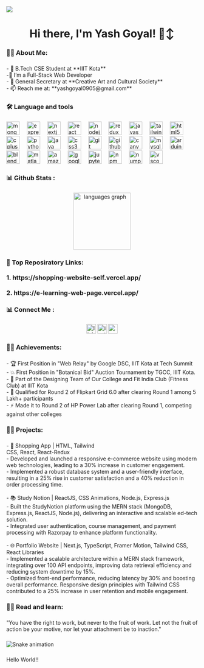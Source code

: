<div align="left">
  <img src="https://visitor-badge.laobi.icu/badge?page_id=yashgoyal9.yashgoyal9&right_color=navy&left_text=Profile%20Views"  />
</div>

###

<h1 align="center">Hi there, I'm Yash Goyal! 🙂‍↕️</h1>

###

<h3 align="left">👩‍💻  About Me:</h3>

###

<p align="left">- 🎯 B.Tech CSE Student at **IIIT Kota**<br>-🌱 I’m a Full-Stack Web Developer <br>- 🎨 General Secretary at **Creative Art and Cultural Society**<br>- 📫 Reach me at: **yashgoyal0905@gmail.com**</p>

###

<h3 align="left">🛠 Language and tools</h3>

###

<div align="left">
  <img src="https://cdn.jsdelivr.net/gh/devicons/devicon/icons/mongodb/mongodb-original.svg" height="35" alt="mongodb logo"  />
  <img width="11" />
  <img src="https://skillicons.dev/icons?i=express" height="35" alt="express logo"  />
  <img width="11" />
  <img src="https://cdn.jsdelivr.net/gh/devicons/devicon/icons/nextjs/nextjs-original.svg" height="35" alt="nextjs logo"  />
  <img width="11" />
  <img src="https://cdn.jsdelivr.net/gh/devicons/devicon/icons/react/react-original.svg" height="35" alt="react logo"  />
  <img width="11" />
  <img src="https://skillicons.dev/icons?i=nodejs" height="35" alt="nodejs logo"  />
  <img width="11" />
  <img src="https://skillicons.dev/icons?i=redux" height="35" alt="redux logo"  />
  <img width="11" />
  <img src="https://cdn.simpleicons.org/javascript/F7DF1E" height="35" alt="javascript logo"  />
  <img width="11" />
  <img src="https://cdn.simpleicons.org/tailwindcss/06B6D4" height="35" alt="tailwindcss logo"  />
  <img width="11" />
  <img src="https://skillicons.dev/icons?i=html" height="35" alt="html5 logo"  />
  <img width="11" />
  <img src="https://skillicons.dev/icons?i=cpp" height="35" alt="cplusplus logo"  />
  <img width="11" />
  <img src="https://skillicons.dev/icons?i=py" height="35" alt="python logo"  />
  <img width="11" />
  <img src="https://cdn.jsdelivr.net/gh/devicons/devicon/icons/java/java-original.svg" height="35" alt="java logo"  />
  <img width="11" />
  <img src="https://cdn.jsdelivr.net/gh/devicons/devicon/icons/css3/css3-original.svg" height="35" alt="css3 logo"  />
  <img width="11" />
  <img src="https://cdn.simpleicons.org/git/F05032" height="35" alt="git logo"  />
  <img width="11" />
  <img src="https://skillicons.dev/icons?i=github" height="35" alt="github logo"  />
  <img width="11" />
  <img src="https://cdn.simpleicons.org/canva/00C4CC" height="35" alt="canva logo"  />
  <img width="11" />
  <img src="https://skillicons.dev/icons?i=mysql" height="35" alt="mysql logo"  />
  <img width="11" />
  <img src="https://skillicons.dev/icons?i=arduino" height="35" alt="arduino logo"  />
  <img width="11" />
  <img src="https://skillicons.dev/icons?i=blender" height="35" alt="blender logo"  />
  <img width="11" />
  <img src="https://cdn.jsdelivr.net/gh/devicons/devicon/icons/matlab/matlab-original.svg" height="35" alt="matlab logo"  />
  <img width="11" />
  <img src="https://cdn.jsdelivr.net/gh/devicons/devicon/icons/amazonwebservices/amazonwebservices-line-wordmark.svg" height="35" alt="amazonwebservices logo"  />
  <img width="11" />
  <img src="https://cdn.jsdelivr.net/gh/devicons/devicon/icons/googlecloud/googlecloud-original.svg" height="35" alt="googlecloud logo"  />
  <img width="11" />
  <img src="https://cdn.jsdelivr.net/gh/devicons/devicon/icons/jupyter/jupyter-original.svg" height="35" alt="jupyter logo"  />
  <img width="11" />
  <img src="https://cdn.jsdelivr.net/gh/devicons/devicon/icons/npm/npm-original-wordmark.svg" height="35" alt="npm logo"  />
  <img width="11" />
  <img src="https://cdn.jsdelivr.net/gh/devicons/devicon/icons/numpy/numpy-original.svg" height="35" alt="numpy logo"  />
  <img width="11" />
  <img src="https://cdn.jsdelivr.net/gh/devicons/devicon/icons/vscode/vscode-original.svg" height="35" alt="vscode logo"  />
</div>

###

<h3 align="left">📊  Github  Stats :</h3>

###

<div align="center">
  <img src="https://github-readme-stats.vercel.app/api/top-langs?username=yashgoyal9&locale=en&hide_title=false&layout=compact&card_width=320&langs_count=5&theme=dracula&hide_border=false&order=2" height="150" alt="languages graph"  />
</div>

###

<h3 align="left">💫 Top Reposiratory Links:<br><br>1. https://shopping-website-self.vercel.app/<br><br>2. https://e-learning-web-page.vercel.app/</h3>

###

<h3 align="left">📊  Connect  Me  :</h3>

###

<div align="center">
  <img src="https://img.shields.io/static/v1?message=LinkedIn&logo=linkedin&label=&color=0077B5&logoColor=white&labelColor=&style=for-the-badge" height="25" alt="linkedin logo"  />
  <img src="https://img.shields.io/static/v1?message=Instagram&logo=instagram&label=&color=E4405F&logoColor=white&labelColor=&style=for-the-badge" height="25" alt="instagram logo"  />
  <img src="https://img.shields.io/static/v1?message=Gmail&logo=gmail&label=&color=D14836&logoColor=white&labelColor=&style=for-the-badge" height="25" alt="gmail logo"  />
</div>

###

<h3 align="left">👩‍💻  Achievements:</h3>

###

<p align="left">- 🏆 First Position in "Web Relay" by Google DSC, IIIT Kota at Tech Summit<br>- 💥 First Position in "Botanical Bid" Auction Tournament by TGCC, IIIT Kota.<br>- 🎨 Part of the Designing Team of Our College and Fit India Club (Fitness Club) at IIIT Kota<br>- 🚀 Qualified for Round 2 of Flipkart Grid 6.0 after clearing Round 1 among 5 Lakh+ participants<br>- ⚡ Made it to Round 2 of HP Power Lab after clearing Round 1, competing against other colleges</p>

###

<h3 align="left">👩‍💻  Projects:</h3>

###

<p align="left">- 🛒 Shopping App | HTML, Tailwind <br>CSS, React, React-Redux<br> -  Developed and launched a responsive e-commerce website using modern web technologies, leading to a 30% increase in customer engagement.<br> -  Implemented a robust database system and a user-friendly interface, resulting in a 25% rise in customer satisfaction and a 40% reduction in order processing time.<br><br>- 📚 Study Notion | ReactJS, CSS Animations, Node.js, Express.js<br> -  Built the StudyNotion platform using the MERN stack (MongoDB, Express.js, ReactJS, Node.js), delivering an interactive and scalable ed-tech solution.<br> -  Integrated user authentication, course management, and payment processing with Razorpay to enhance platform functionality.<br><br>- 🌐 Portfolio Website | Next.js, TypeScript, Framer Motion, Tailwind CSS, React Libraries<br> -  Implemented a scalable architecture within a MERN stack framework, integrating over 100 API endpoints, improving data retrieval efficiency and reducing system downtime by 15%.<br> -  Optimized front-end performance, reducing latency by 30% and boosting overall performance. Responsive design principles with Tailwind CSS contributed to a 25% increase in user retention and mobile engagement.</p>

###

<h3 align="left">👩‍💻  Read and learn:</h3>

###

<p align="left">"You have the right to work, but never to the fruit of work. Let not the fruit of action be your motive, nor let your attachment be to inaction."</p>

###

<img src="https://raw.githubusercontent.com/yashgoyal9/yashgoyal9/output/snake.svg" alt="Snake animation" />

###

<p align="left">Hello World!!</p>

###
